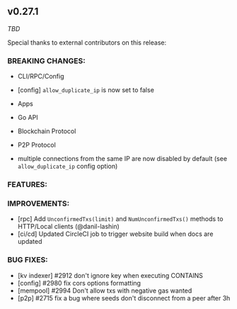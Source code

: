 ## v0.27.1

*TBD*

Special thanks to external contributors on this release:

### BREAKING CHANGES:

* CLI/RPC/Config
- [config] `allow_duplicate_ip` is now set to false

* Apps

* Go API

* Blockchain Protocol

* P2P Protocol
- multiple connections from the same IP are now disabled by default (see `allow_duplicate_ip` config option)

### FEATURES:

### IMPROVEMENTS:
- [rpc] Add `UnconfirmedTxs(limit)` and `NumUnconfirmedTxs()` methods to HTTP/Local clients (@danil-lashin)
- [ci/cd] Updated CircleCI job to trigger website build when docs are updated

### BUG FIXES:
- [kv indexer] \#2912 don't ignore key when executing CONTAINS
- [config] \#2980 fix cors options formatting
- [mempool] \#2994 Don't allow txs with negative gas wanted
- [p2p] \#2715 fix a bug where seeds don't disconnect from a peer after 3h
